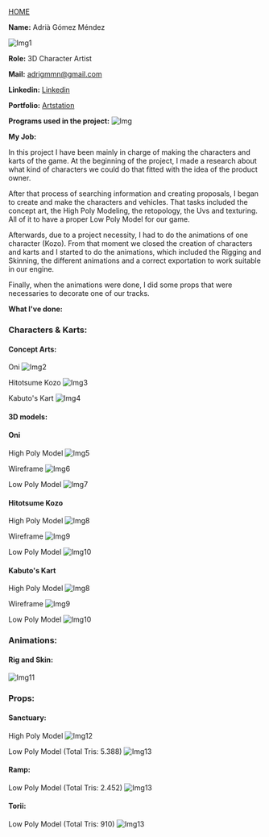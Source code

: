[HOME](index.md)

**Name:** Adrià Gómez Méndez

![Img1](http://i.imgur.com/7KcObOK.png)

**Role:** 3D Character Artist

**Mail:** adrigmmn@gmail.com

**Linkedin:** [Linkedin](https://www.linkedin.com/in/adri%C3%A0-g%C3%B3mez-m%C3%A9ndez-042166115/)

**Portfolio:** [Artstation](https://agm16.artstation.com/)

**Programs used in the project:** ![Img](http://i.imgur.com/tAaYnCh.png)

**My Job:**

In this project I have been mainly in charge of making the characters and karts of the game. At the beginning of the project,  I made a research about what kind of characters we could do that fitted with the idea of the product owner. 

After that process of searching information and creating proposals, I began to create and make the characters and vehicles. That tasks included  the concept art, the High Poly Modeling, the retopology, the Uvs  and texturing. All of it to have a proper Low Poly Model for our game.

Afterwards,  due to a project necessity, I had to do the animations of one character (Kozo). From that moment we closed the creation of characters and karts and I started to do the animations, which included the Rigging and Skinning, the different animations and a correct exportation to work suitable in our engine. 

Finally, when the animations were done, I did some props that were necessaries to decorate one of our tracks.

**What I've done:**
### Characters & Karts:
#### Concept Arts:
Oni
![Img2](http://i.imgur.com/1CyXTU9.png)

Hitotsume Kozo
![Img3](http://i.imgur.com/wcLy94H.png)

Kabuto's Kart
![Img4](http://i.imgur.com/xVXFNbw.png)

#### 3D models:
#### Oni
High Poly Model
![Img5](http://i.imgur.com/Opfvub1.png)

Wireframe
![Img6](http://i.imgur.com/STd2oEl.png)

Low Poly Model
![Img7](http://i.imgur.com/OJFX7zx.png)

#### Hitotsume Kozo
High Poly Model
![Img8](http://i.imgur.com/aaHyH8Q.png)

Wireframe
![Img9](http://i.imgur.com/ET1deH9.png)

Low Poly Model
![Img10](http://i.imgur.com/OSeo0Fg.png)

#### Kabuto's Kart
High Poly Model
![Img8](http://i.imgur.com/FpFwJgm.png)

Wireframe
![Img9](http://i.imgur.com/kovSmz1.png)

Low Poly Model
![Img10](http://i.imgur.com/YgcMGx4.png)

### Animations:
#### Rig and Skin:
![Img11](http://i.imgur.com/HHnMjl6.png)

### Props:
#### Sanctuary:
High Poly Model
![Img12](http://i.imgur.com/6elT2L9.png)

Low Poly Model (Total Tris: 5.388)
![Img13](http://i.imgur.com/lPI4mxy.png)

#### Ramp:
Low Poly Model (Total Tris: 2.452)
![Img13](http://i.imgur.com/KAevSf6.png)

#### Torii:
Low Poly Model (Total Tris: 910)
![Img13](http://i.imgur.com/BtvSaux.png)
